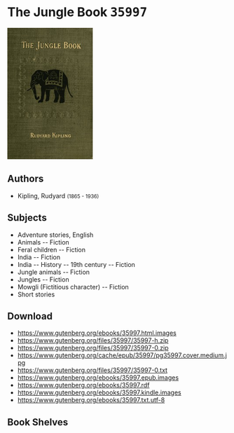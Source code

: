 # The Jungle Book <kbd>35997</kbd>

![](./cover.medium.jpg "")

## Authors


 - Kipling, Rudyard <small>(1865 - 1936)</small>

## Subjects


 - Adventure stories, English
 - Animals -- Fiction
 - Feral children -- Fiction
 - India -- Fiction
 - India -- History -- 19th century -- Fiction
 - Jungle animals -- Fiction
 - Jungles -- Fiction
 - Mowgli (Fictitious character) -- Fiction
 - Short stories

## Download


 - https://www.gutenberg.org/ebooks/35997.html.images
 - https://www.gutenberg.org/files/35997/35997-h.zip
 - https://www.gutenberg.org/files/35997/35997-0.zip
 - https://www.gutenberg.org/cache/epub/35997/pg35997.cover.medium.jpg
 - https://www.gutenberg.org/files/35997/35997-0.txt
 - https://www.gutenberg.org/ebooks/35997.epub.images
 - https://www.gutenberg.org/ebooks/35997.rdf
 - https://www.gutenberg.org/ebooks/35997.kindle.images
 - https://www.gutenberg.org/ebooks/35997.txt.utf-8

## Book Shelves


